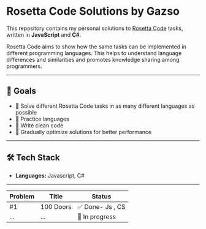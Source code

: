 # Rosetta Code Solutions by Gazso

This repository contains my personal solutions to [Rosetta Code](https://rosettacode.org/) tasks, written in **JavaScript** and **C#**.

Rosetta Code aims to show how the same tasks can be implemented in different programming languages. This helps to understand language differences and similarities and promotes knowledge sharing among programmers.

---

## 📌 Goals

- 🔢 Solve different Rosetta Code tasks in as many different languages as possible
- 🧠 Practice languages
- 🧼 Write clean code
- 🚀 Gradually optimize solutions for better performance

---

## 🛠️ Tech Stack

- **Languages:** Javascript, C#

---

| Problem | Title                  | Status         |
| ------- | ---------------------- | -------------- |
| #1      | 100 Doors              | ✅ Done- Js , CS   |
| ...     | ...                    | 🚧 In progress |

